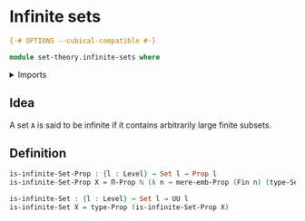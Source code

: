 # Infinite sets

```agda
{-# OPTIONS --cubical-compatible #-}

module set-theory.infinite-sets where
```

<details><summary>Imports</summary>

```agda
open import elementary-number-theory.natural-numbers

open import foundation.mere-embeddings
open import foundation.propositions
open import foundation.sets
open import foundation.universe-levels

open import univalent-combinatorics.standard-finite-types
```

</details>

## Idea

A set `A` is said to be infinite if it contains arbitrarily large finite
subsets.

## Definition

```agda
is-infinite-Set-Prop : {l : Level} → Set l → Prop l
is-infinite-Set-Prop X = Π-Prop ℕ (λ n → mere-emb-Prop (Fin n) (type-Set X))

is-infinite-Set : {l : Level} → Set l → UU l
is-infinite-Set X = type-Prop (is-infinite-Set-Prop X)
```
